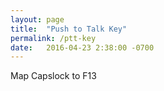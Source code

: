 ```yaml
---
layout: page
title:  "Push to Talk Key"
permalink: /ptt-key
date:   2016-04-23 2:38:00 -0700
---
```


Map Capslock to F13
